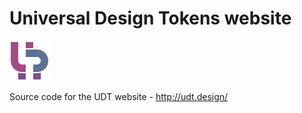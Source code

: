 # Universal Design Tokens website

![UDT logo](./udt-logo.svg)

Source code for the UDT website - http://udt.design/
